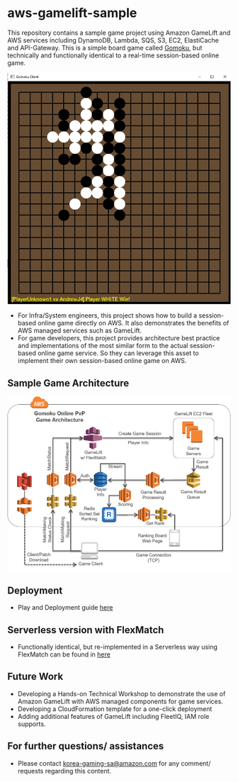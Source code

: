 # aws-gamelift-sample

This repository contains a sample game project using Amazon GameLift and AWS services including DynamoDB, Lambda, SQS, S3, EC2, ElastiCache and API-Gateway. This is a simple board game called [Gomoku](https://en.wikipedia.org/wiki/Gomoku), but technically and functionally identical to a real-time session-based online game.

![Gomoku](web/gomoku.png)

- For Infra/System engineers, this project shows how to build a session-based online game directly on AWS. It also demonstrates the benefits of AWS managed services such as GameLift.
- For game developers, this project provides architecture best practice and implementations of the most similar form to the actual session-based online game service. So they can leverage this asset to implement their own session-based online game on AWS.

## Sample Game Architecture

![Architecture Overview](web/gomoku_arch.png)

## Deployment

- Play and Deployment guide [here](deployment/deployment.md)

## Serverless version with FlexMatch

- Functionally identical, but re-implemented in a Serverless way using FlexMatch can be found in [here](https://github.com/awslabs/aws-gamelift-sample/tree/FlexMatch)

## Future Work

- Developing a Hands-on Technical Workshop to demonstrate the use of Amazon GameLift with AWS managed components for game services.
- Developing a CloudFormation template for a one-click deployment
- Adding additional features of GameLift including FleetIQ, IAM role supports.

## For further questions/ assistances

- Please contact korea-gaming-sa@amazon.com for any comment/ requests regarding this content.
